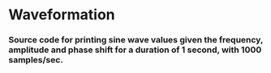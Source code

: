 # Waveformation

### Source code for printing sine wave values given the frequency, amplitude and phase shift for a duration of 1 second, with 1000 samples/sec.
